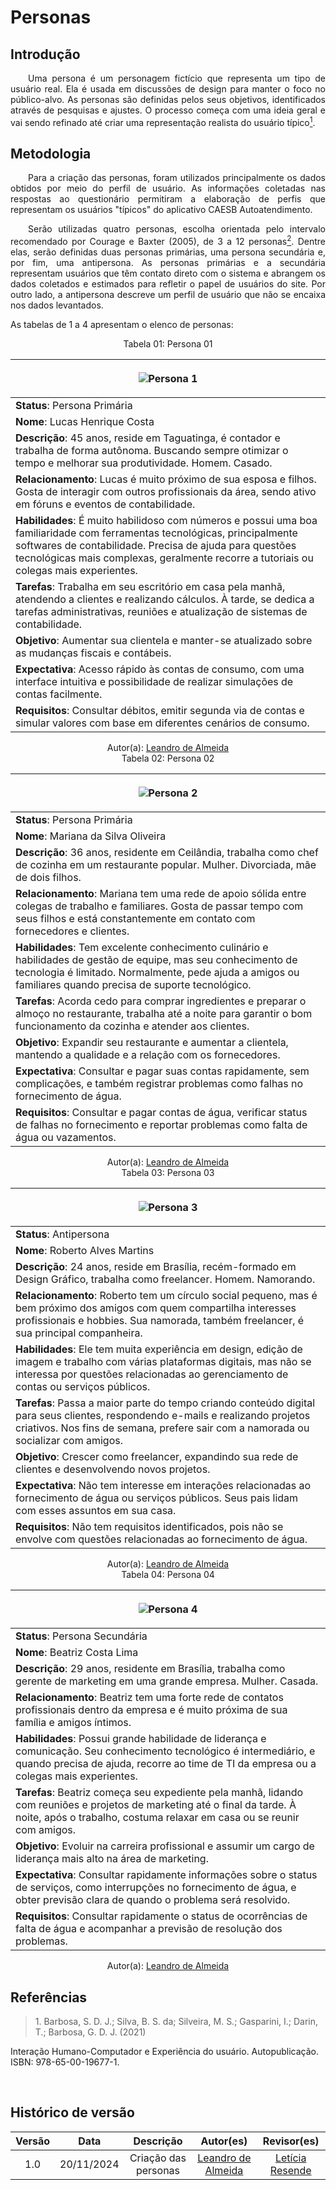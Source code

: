 # Personas

## Introdução
<p align="justify">&emsp;&emsp;Uma persona é um personagem fictício que representa um tipo de usuário real. Ela é usada em discussões de design para manter o foco no público-alvo. As personas são definidas pelos seus objetivos, identificados através de pesquisas e ajustes. O processo começa com uma ideia geral e vai sendo refinado até criar uma representação realista do usuário típico<a href="#1"><sup>1</sup></a>.</p>

## Metodologia

<p align="justify">&emsp;&emsp;Para a criação das personas, foram utilizados principalmente os dados obtidos por meio do perfil de usuário. As informações coletadas nas respostas ao questionário permitiram a elaboração de perfis que representam os usuários "típicos" do aplicativo CAESB Autoatendimento.</p>

<p align="justify">&emsp;&emsp;Serão utilizadas quatro personas, escolha orientada pelo intervalo recomendado por Courage e Baxter (2005), de 3 a 12 personas<a href="#1"><sup>2</sup></a>. Dentre elas, serão definidas duas personas primárias, uma persona secundária e, por fim, uma antipersona. As personas primárias e a secundária representam usuários que têm contato direto com o sistema e abrangem os dados coletados e estimados para refletir o papel de usuários do site. Por outro lado, a antipersona descreve um perfil de usuário que não se encaixa nos dados levantados.</p>

As tabelas de 1 a 4 apresentam o elenco de personas:

<center>Tabela 01: Persona 01</center>

|</p><figure markdown>![Persona 1](../assets/lucas.jpeg)                           |
| -------------------------------------------------------------------------------------------------------------------------------------------------------------------------------------------------------------------------------------------------------------------------------------------------------------------------------------------------------------------------------------------------------------------- |
| **Status**: Persona Primária |
| **Nome**: Lucas Henrique Costa |   
| **Descrição**: 45 anos, reside em Taguatinga, é contador e trabalha de forma autônoma. Buscando sempre otimizar o tempo e melhorar sua produtividade. Homem. Casado.|                 
| **Relacionamento**: Lucas é muito próximo de sua esposa e filhos. Gosta de interagir com outros profissionais da área, sendo ativo em fóruns e eventos de contabilidade.|
| **Habilidades**: É muito habilidoso com números e possui uma boa familiaridade com ferramentas tecnológicas, principalmente softwares de contabilidade. Precisa de ajuda para questões tecnológicas mais complexas, geralmente recorre a tutoriais ou colegas mais experientes.|
| **Tarefas**: Trabalha em seu escritório em casa pela manhã, atendendo a clientes e realizando cálculos. À tarde, se dedica a tarefas administrativas, reuniões e atualização de sistemas de contabilidade.|
| **Objetivo**: Aumentar sua clientela e manter-se atualizado sobre as mudanças fiscais e contábeis.|
| **Expectativa**: Acesso rápido às contas de consumo, com uma interface intuitiva e possibilidade de realizar simulações de contas facilmente.|
| **Requisitos**: Consultar débitos, emitir segunda via de contas e simular valores com base em diferentes cenários de consumo.|

<center>
 Autor(a): <a href="https://github.com/leomitx10" target = "_blank">Leandro de Almeida</a>
</center>

<center>Tabela 02: Persona 02</center>

|</p><figure markdown>![Persona 2](../assets/mariana.jpeg)                           |
| -------------------------------------------------------------------------------------------------------------------------------------------------------------------------------------------------------------------------------------------------------------------------------------------------------------------------------------------------------------------------------------------------------------------- |
| **Status**: Persona Primária |
| **Nome**: Mariana da Silva Oliveira |
| **Descrição**: 36 anos, residente em Ceilândia, trabalha como chef de cozinha em um restaurante popular. Mulher. Divorciada, mãe de dois filhos. |
| **Relacionamento**: Mariana tem uma rede de apoio sólida entre colegas de trabalho e familiares. Gosta de passar tempo com seus filhos e está constantemente em contato com fornecedores e clientes. |
| **Habilidades**: Tem excelente conhecimento culinário e habilidades de gestão de equipe, mas seu conhecimento de tecnologia é limitado. Normalmente, pede ajuda a amigos ou familiares quando precisa de suporte tecnológico. |
| **Tarefas**: Acorda cedo para comprar ingredientes e preparar o almoço no restaurante, trabalha até a noite para garantir o bom funcionamento da cozinha e atender aos clientes. |
| **Objetivo**: Expandir seu restaurante e aumentar a clientela, mantendo a qualidade e a relação com os fornecedores. |
| **Expectativa**: Consultar e pagar suas contas rapidamente, sem complicações, e também registrar problemas como falhas no fornecimento de água. |
| **Requisitos**: Consultar e pagar contas de água, verificar status de falhas no fornecimento e reportar problemas como falta de água ou vazamentos. |

<center>
 Autor(a): <a href="https://github.com/leomitx10" target = "_blank">Leandro de Almeida</a>
</center>

<center>Tabela 03: Persona 03</center>

|</p><figure markdown>![Persona 3](../assets/roberto.jpeg)                           |
| -------------------------------------------------------------------------------------------------------------------------------------------------------------------------------------------------------------------------------------------------------------------------------------------------------------------------------------------------------------------------------------------------------------------- |
| **Status**: Antipersona |
| **Nome**: Roberto Alves Martins |
| **Descrição**: 24 anos, reside em Brasília, recém-formado em Design Gráfico, trabalha como freelancer. Homem. Namorando. |
| **Relacionamento**: Roberto tem um círculo social pequeno, mas é bem próximo dos amigos com quem compartilha interesses profissionais e hobbies. Sua namorada, também freelancer, é sua principal companheira. |
| **Habilidades**: Ele tem muita experiência em design, edição de imagem e trabalho com várias plataformas digitais, mas não se interessa por questões relacionadas ao gerenciamento de contas ou serviços públicos. |
| **Tarefas**: Passa a maior parte do tempo criando conteúdo digital para seus clientes, respondendo e-mails e realizando projetos criativos. Nos fins de semana, prefere sair com a namorada ou socializar com amigos. |
| **Objetivo**: Crescer como freelancer, expandindo sua rede de clientes e desenvolvendo novos projetos. |
| **Expectativa**: Não tem interesse em interações relacionadas ao fornecimento de água ou serviços públicos. Seus pais lidam com esses assuntos em sua casa. |
| **Requisitos**: Não tem requisitos identificados, pois não se envolve com questões relacionadas ao fornecimento de água. |

<center>
 Autor(a): <a href="https://github.com/leomitx10" target = "_blank">Leandro de Almeida</a>
</center>

<center>Tabela 04: Persona 04</center>

|</p><figure markdown>![Persona 4](../assets/beatriz.jpeg)                           |
| -------------------------------------------------------------------------------------------------------------------------------------------------------------------------------------------------------------------------------------------------------------------------------------------------------------------------------------------------------------------------------------------------------------------- |
| **Status**: Persona Secundária |
| **Nome**: Beatriz Costa Lima |
| **Descrição**: 29 anos, residente em Brasília, trabalha como gerente de marketing em uma grande empresa. Mulher. Casada. |
| **Relacionamento**: Beatriz tem uma forte rede de contatos profissionais dentro da empresa e é muito próxima de sua família e amigos íntimos. |
| **Habilidades**: Possui grande habilidade de liderança e comunicação. Seu conhecimento tecnológico é intermediário, e quando precisa de ajuda, recorre ao time de TI da empresa ou a colegas mais experientes. |
| **Tarefas**: Beatriz começa seu expediente pela manhã, lidando com reuniões e projetos de marketing até o final da tarde. À noite, após o trabalho, costuma relaxar em casa ou se reunir com amigos. |
| **Objetivo**: Evoluir na carreira profissional e assumir um cargo de liderança mais alto na área de marketing. |
| **Expectativa**: Consultar rapidamente informações sobre o status de serviços, como interrupções no fornecimento de água, e obter previsão clara de quando o problema será resolvido. |
| **Requisitos**: Consultar rapidamente o status de ocorrências de falta de água e acompanhar a previsão de resolução dos problemas. |

<center>
 Autor(a): <a href="https://github.com/leomitx10" target = "_blank">Leandro de Almeida</a>
</center>

## Referências

> <p id="1">1. Barbosa, S. D. J.; Silva, B. S. da; Silveira, M. S.; Gasparini, I.; Darin, T.; Barbosa, G. D. J. (2021)
Interação Humano-Computador e Experiência do usuário. Autopublicação. ISBN: 978-65-00-19677-1.</p>

<br>

## Histórico de versão

<center>

| Versão |    Data    |      Descrição       |       Autor(es)       |     Revisor(es)     |
| :-----: | :--------: | :------------------: | :-------------------: | :-----------------: |
|  1.0   | 20/11/2024 | Criação das personas | [Leandro de Almeida](https://github.com/leomitx10)| [Letícia Resende](https://github.com/LeticiaResende23) |

</center>



